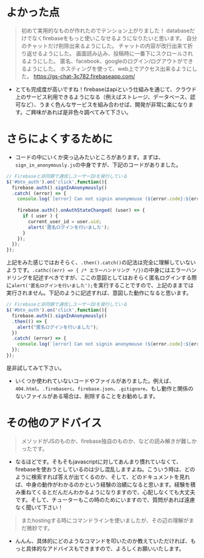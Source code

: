 # よかった点
> 初めて実用的なものが作れたのでテンション上がりました！ databaseだけでなくfirebaseをもっと使いこなせるようになりたいと思います。
> 自分のチャットだけ削除出来るようにした。
> チャットの内容が改行出来て折り返せるようにした。
> 画面読み込み、投稿時に一番下にスクロールされるようにした。
> 匿名、facebook、googleのログイン/ログアウトができるようにした。
> ホスティングを使って、web上でアクセス出来るようにした。
> https://gs-chat-3c782.firebaseapp.com/
- とても完成度が高いですね！firebaseはapiという仕組みを通じて、クラウド上のサービス利用できるようになる（例えばストレージ、データベース、認可など）、うまく色んなサービスを組み合わせば、開発が非常に楽になります。ご興味があれば是非色々調べてみて下さい。

# さらによくするために
- コードの中にいくか突っ込みたいところがあります。まずは、`sign_in_anonymously.js`の中身ですが、下記のコードがありました。
```js
// Firebaseと非同期で通信しユーザーIDを発行している
$('#btn_auth').on('click',function(){
  firebase.auth().signInAnonymously()
  .catch( (error) => {
    console.log(`[error] Can not signin anonymouse (${error.code}:${error.message})`);
  
    firebase.auth().onAuthStateChanged( (user) => {
      if ( user ) {
        current_user_id = user.uid;
        alert('匿名ログインを行いました');
      }
    });
  });
});
```
上記をみた感じではおそらく、`.then().catch()`の記法は完全に理解していないようです。`.cathc((err) => { /* エラーハンドリング */})`の中身にはエラーハンドリングを記述すべきですが、ここの意図としてはおそらく匿名ログインする際に`alert('匿名ログインを行いました');`を実行することですので、上記のままでは実行されません。下記のように記述すれば、意図した動作になると思います。
```js
// Firebaseと非同期で通信しユーザーIDを発行している
$('#btn_auth').on('click',function(){
  firebase.auth().signInAnonymously()
  .then(() => {
    alert("匿名ログインを行いました");
  })
  .catch( (error) => {
    console.log(`[error] Can not signin anonymouse (${error.code}:${error.message})`);
  });
});
```
是非試してみて下さい。

- いくつか使われていないコードやファイルがありました。例えば、`404.html`、`.firebaserc`、`firebase.json`、`.gitignore`、もし動作と関係のないファイルがある場合は、削除することをお勧めします。


# その他のアドバイス
> メソッドがJSのものか、firebase独自のものか、などの読み解きが難しかったです。
- なるほどです。そもそもjavascriptに対してあんまり慣れていなくて、firebaseを使おうとしているのは少し混乱しますよね。こういう時は、どのように検索すれば答えが出てくるのか、そして、どのドキュメントを見れば、中身の動作がわかるのかという経験の治績になると思います。経験を積み重ねてくるとだんだんわかるようになりますので、心配しなくても大丈夫です。そして、チューターもこの時のためにいますので、質問があれば遠慮なく聞いて下さい！

> またhostingする時にコマンドラインを使いましたが、その辺の理解がまだ微妙です。
- んんん、具体的にどのようなコマンドを叩いたのか教えていただければ、もっと具体的なアドバイスもできますので、よろしくお願いいたします。


